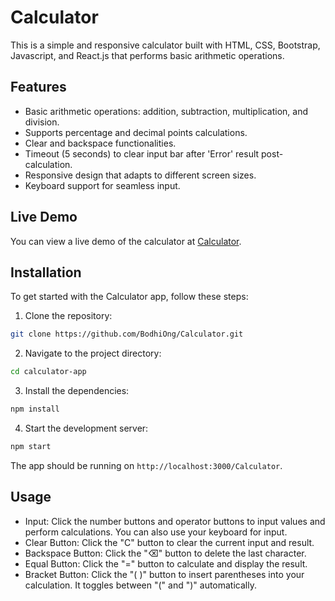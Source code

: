# Calculator

This is a simple and responsive calculator built with HTML, CSS, Bootstrap, Javascript, and React.js that performs basic arithmetic operations.

## Features

- Basic arithmetic operations: addition, subtraction, multiplication, and division.
- Supports percentage and decimal points calculations.
- Clear and backspace functionalities.
- Timeout (5 seconds) to clear input bar after 'Error' result post-calculation.
- Responsive design that adapts to different screen sizes.
- Keyboard support for seamless input.

## Live Demo

You can view a live demo of the calculator at [Calculator](https://bodhiong.github.io/Calculator/).

## Installation

To get started with the Calculator app, follow these steps:

1. Clone the repository:
```bash
git clone https://github.com/BodhiOng/Calculator.git
```

2. Navigate to the project directory:
```bash
cd calculator-app
```

3. Install the dependencies:
```bash
npm install
```

4. Start the development server:
```bash
npm start
```

The app should be running on `http://localhost:3000/Calculator`.

## Usage

- Input: Click the number buttons and operator buttons to input values and perform calculations. You can also use your keyboard for input.
- Clear Button: Click the "C" button to clear the current input and result.
- Backspace Button: Click the "⌫" button to delete the last character.
- Equal Button: Click the "=" button to calculate and display the result.
- Bracket Button: Click the "( )" button to insert parentheses into your calculation. It toggles between "(" and ")" automatically.
